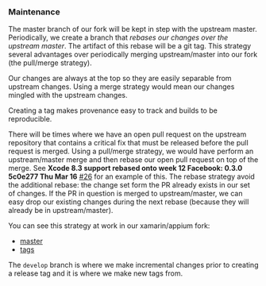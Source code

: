 ### Maintenance

The master branch of our fork will be kept in step with the upstream
master. Periodically, we create a branch that _rebases our changes over
the upstream master_. The artifact of this rebase will be a git tag.
This strategy several advantages over periodically merging
upstream/master into our fork (the pull/merge strategy).

Our changes are always at the top so they are easily separable from
upstream changes. Using a merge strategy would mean our changes mingled
with the upstream changes.

Creating a tag makes provenance easy to track and builds to be
reproducible.

There will be times where we have an open pull request on the upstream
repository that contains a critical fix that must be released before the
pull request is merged.  Using a pull/merge strategy, we would have
perform an upstream/master merge and then rebase our open pull
request on top of the merge.   See **Xcode 8.3 support rebased onto
week 12 Facebook: 0.3.0 5c0e277 Thu Mar 16**
[#26](https://github.com/calabash/FBSimulatorControl/pull/26) for an
example of this. The rebase strategy avoid the additional rebase:  the
change set form the PR already exists in our set of changes.  If the PR
in question is merged to upstream/master, we can easy drop our existing
changes during the next rebase (because they will already be in
upstream/master).

You can see this strategy at work in our xamarin/appium fork:

* [master](https://github.com/xamarin/appium)
* [tags](https://github.com/xamarin/appium/tags)

The `develop` branch is where we make incremental changes prior to
creating a release tag and it is where we make new tags from.
